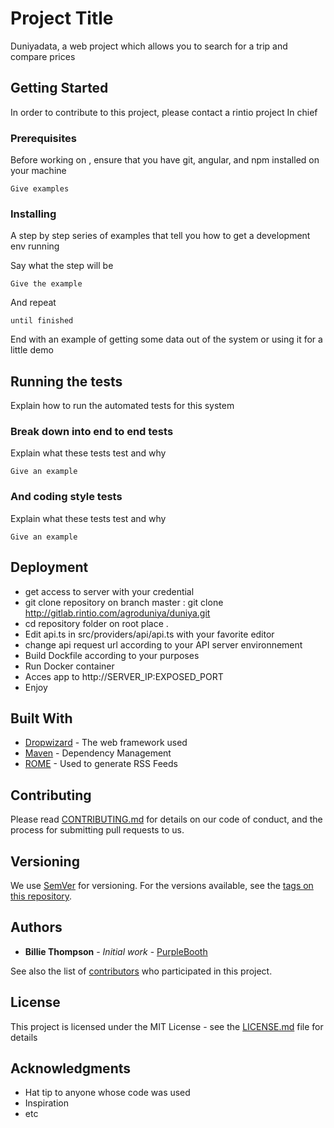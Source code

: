 # Project Title

Duniyadata, a  web project which allows you to search for a trip and compare prices
## Getting Started

In order to contribute to this project, please contact a rintio project In chief

### Prerequisites

Before working on , ensure that you have git, angular, and npm installed on your machine

```
Give examples
```

### Installing

A step by step series of examples that tell you how to get a development env running

Say what the step will be

```
Give the example
```

And repeat

```
until finished
```

End with an example of getting some data out of the system or using it for a little demo

## Running the tests

Explain how to run the automated tests for this system

### Break down into end to end tests

Explain what these tests test and why

```
Give an example
```

### And coding style tests

Explain what these tests test and why

```
Give an example
```

## Deployment


* get access to server with your credential 
* git clone repository on branch master : git clone http://gitlab.rintio.com/agroduniya/duniya.git
* cd  repository folder on root place .
* Edit api.ts in  src/providers/api/api.ts  with your favorite editor 
* change  api request url  according to your API server environnement 
* Build Dockfile according to your purposes
* Run Docker container 
* Acces app to http://SERVER_IP:EXPOSED_PORT
* Enjoy


## Built With

* [Dropwizard](http://www.dropwizard.io/1.0.2/docs/) - The web framework used
* [Maven](https://maven.apache.org/) - Dependency Management
* [ROME](https://rometools.github.io/rome/) - Used to generate RSS Feeds

## Contributing

Please read [CONTRIBUTING.md](https://gist.github.com/PurpleBooth/b24679402957c63ec426) for details on our code of conduct, and the process for submitting pull requests to us.

## Versioning

We use [SemVer](http://semver.org/) for versioning. For the versions available, see the [tags on this repository](https://github.com/your/project/tags). 

## Authors

* **Billie Thompson** - *Initial work* - [PurpleBooth](https://github.com/PurpleBooth)

See also the list of [contributors](https://github.com/your/project/contributors) who participated in this project.

## License

This project is licensed under the MIT License - see the [LICENSE.md](LICENSE.md) file for details

## Acknowledgments

* Hat tip to anyone whose code was used
* Inspiration
* etc